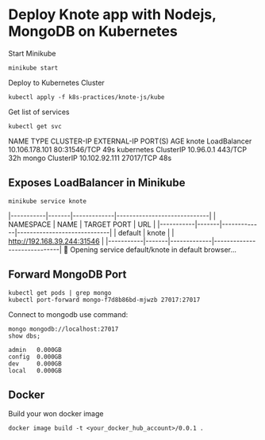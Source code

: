 # Deploy Knote app with Nodejs, MongoDB on Kubernetes

Start Minikube

```shell
minikube start
```

Deploy to Kubernetes Cluster

```shell
kubectl apply -f k8s-practices/knote-js/kube
```

Get list of services

```shell
kubectl get svc
```

NAME         TYPE           CLUSTER-IP       EXTERNAL-IP   PORT(S)        AGE
knote        LoadBalancer   10.106.178.101   <pending>     80:31546/TCP   49s
kubernetes   ClusterIP      10.96.0.1        <none>        443/TCP        32h
mongo        ClusterIP      10.102.92.111    <none>        27017/TCP      48s


## Exposes LoadBalancer in Minikube

```shell
minikube service knote
```

|-----------|-------|-------------|-----------------------------|
| NAMESPACE | NAME  | TARGET PORT |             URL             |
|-----------|-------|-------------|-----------------------------|
| default   | knote |             | http://192.168.39.244:31546 |
|-----------|-------|-------------|-----------------------------|
🎉  Opening service default/knote in default browser...


## Forward MongoDB Port

```shell
kubectl get pods | grep mongo
kubectl port-forward mongo-f7d8b86bd-mjwzb 27017:27017
```

Connect to mongodb use command:

```shell
mongo mongodb://localhost:27017
show dbs;

admin   0.000GB
config  0.000GB
dev     0.000GB
local   0.000GB

```

## Docker

Build your won docker image

```shell
docker image build -t <your_docker_hub_account>/0.0.1 .
```


